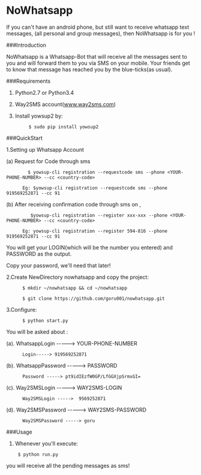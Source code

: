 # NoWhatsapp
If you can't have an android phone, but still want to receive whatsapp text messages, (all personal and group messages), then 
NoWhatsapp is for you ! 

###Introduction

NoWhatsapp is a Whatsapp-Bot that will receive all the messages sent to you and will forward them to you via SMS on your mobile. Your friends get to know that message has reached you by the blue-ticks(as usual). 

###Requirements

1. Python2.7 or Python3.4

2. Way2SMS account(www.way2sms.com)

3. Install yowsup2 by: 

            $ sudo pip install yowsup2

###QuickStart

  1.Setting up Whatsapp Account

  (a) Request for Code through sms
  
            $ yowsup-cli registration --requestcode sms --phone <YOUR-PHONE-NUMBER> --cc <country-code>
    
          Eg: $yowsup-cli registration --requestcode sms --phone 919569252871 --cc 91
  
  (b) After receiving confirmation code through sms on <YOUR-PHONE-NUMBER> ,
  
             $yowsup-cli registration --register xxx-xxx --phone <YOUR-PHONE-NUMBER> --cc <country-code>
              
          Eg: yowsup-cli registration --register 594-816 --phone 919569252871 --cc 91
          
You will get your LOGIN(which will be the number you entered) and PASSWORD as the output. 

Copy your password, we'll need that later!


2.Create NewDirectory nowhatsapp and copy the project: 

          $ mkdir ~/nowhatsapp && cd ~/nowhatsapp
          
          $ git clone https://github.com/goru001/nowhatsapp.git
          
3.Configure:

          $ python start.py
          
          
You will be asked about :

(a). WhatsappLogin -----> YOUR-PHONE-NUMBER      

          Login-----> 919569252871

(b). WhatsappPassword -----> PASSWORD      

          Password -----> pt9idIEzfW0GP/LfGGXjpSrmxGI=

(c). Way2SMSLogin -----> WAY2SMS-LOGIN                  

          Way2SMSLogin ----->  9569252871

(d). Way2SMSPassword -----> WAY2SMS-PASSWORD            

          Way2SMSPassword -----> goru
          

###Usage

1. Whenever you'll execute:

        $ python run.py
        
  you will receive all the pending messages as sms! 
